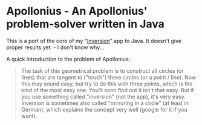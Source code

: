# Apollonius - An Apollonius' problem-solver written in Java

This is a port of the core of my "[Inversion][]" app to Java.
It doesn't give proper results yet. - I don't know why...

A quick introduction to the problem of Apollonius:
> The task of this geometrical problem is to construct all circles (or lines) that are tangent to ("touch") three circles (or a point / line).
Now this may sound easy, but try to do this with three points, which is the kind of the most easy one. You'll soon find out it isn't that easy. But if you use something called "inversion" (not the app), it's very easy. Inversion is sometimes also called "mirroring in a circle" (at least in German), which explains the concept very well (google for it if you want).

[Inversion]: http://rand1-365.blogspot.com/search/label/Inversion